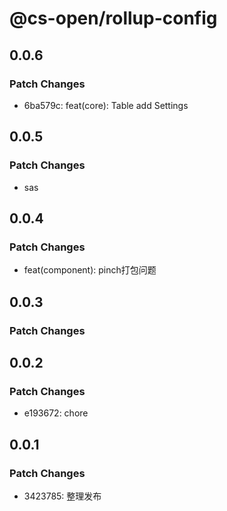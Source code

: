 # @cs-open/rollup-config

## 0.0.6

### Patch Changes

- 6ba579c: feat(core): Table add Settings


## 0.0.5

### Patch Changes

- sas

## 0.0.4

### Patch Changes

- feat(component): pinch打包问题

## 0.0.3

### Patch Changes

## 0.0.2

### Patch Changes

- e193672: chore

## 0.0.1

### Patch Changes

- 3423785: 整理发布
